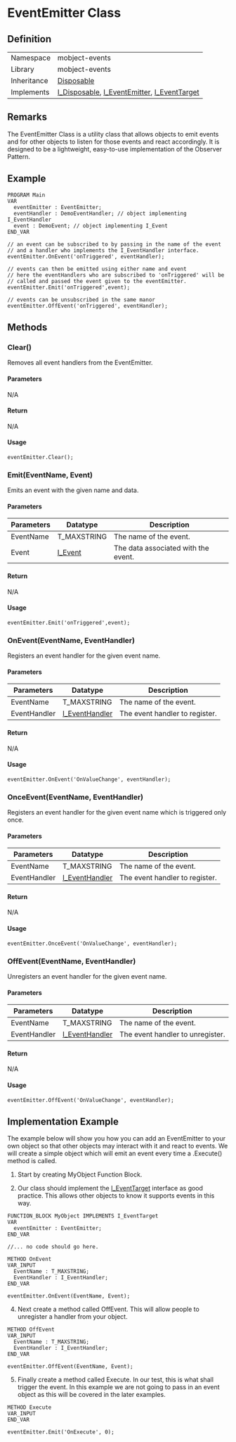 # EventEmitter Class

## Definition

|             |                                                                                                                                                          |
| ----------- | -------------------------------------------------------------------------------------------------------------------------------------------------------- |
| Namespace   | mobject-events                                                                                                                                           |
| Library     | mobject-events                                                                                                                                           |
| Inheritance | [Disposable](https://benhar-dev.github.io/mobject-disposable/#/disposable)                                                                               |
| Implements  | [I_Disposable](https://benhar-dev.github.io/mobject-disposable/#/i-disposable), [I_EventEmitter](i-event-emitter.md), [I_EventTarget](i-event-target.md) |

## Remarks

The EventEmitter Class is a utility class that allows objects to emit events and for other objects to listen for those events and react accordingly. It is designed to be a lightweight, easy-to-use implementation of the Observer Pattern.

## Example

```declaration
PROGRAM Main
VAR
  eventEmitter : EventEmitter;
  eventHandler : DemoEventHandler; // object implementing I_EventHandler
  event : DemoEvent; // object implementing I_Event
END_VAR
```

```body
// an event can be subscribed to by passing in the name of the event
// and a handler who implements the I_EventHandler interface.
eventEmitter.OnEvent('onTriggered', eventHandler);

// events can then be emitted using either name and event
// here the eventHandlers who are subscribed to 'onTriggered' will be
// called and passed the event given to the eventEmitter.
eventEmitter.Emit('onTriggered',event);

// events can be unsubscribed in the same manor
eventEmitter.OffEvent('onTriggered', eventHandler);
```

## Methods

### Clear()

Removes all event handlers from the EventEmitter.

#### Parameters

N/A

#### Return

N/A

#### Usage

```example
eventEmitter.Clear();
```

### Emit(EventName, Event)

Emits an event with the given name and data.

#### Parameters

| Parameters | Datatype              | Description                         |
| ---------- | --------------------- | ----------------------------------- |
| EventName  | T_MAXSTRING           | The name of the event.              |
| Event      | [I_Event](i-event.md) | The data associated with the event. |

#### Return

N/A

#### Usage

```example
eventEmitter.Emit('onTriggered',event);
```

### OnEvent(EventName, EventHandler)

Registers an event handler for the given event name.

#### Parameters

| Parameters   | Datatype                             | Description                    |
| ------------ | ------------------------------------ | ------------------------------ |
| EventName    | T_MAXSTRING                          | The name of the event.         |
| EventHandler | [I_EventHandler](i-event-handler.md) | The event handler to register. |

#### Return

N/A

#### Usage

```example
eventEmitter.OnEvent('OnValueChange', eventHandler);
```

### OnceEvent(EventName, EventHandler)

Registers an event handler for the given event name which is triggered only once.

#### Parameters

| Parameters   | Datatype                             | Description                    |
| ------------ | ------------------------------------ | ------------------------------ |
| EventName    | T_MAXSTRING                          | The name of the event.         |
| EventHandler | [I_EventHandler](i-event-handler.md) | The event handler to register. |

#### Return

N/A

#### Usage

```example
eventEmitter.OnceEvent('OnValueChange', eventHandler);
```

### OffEvent(EventName, EventHandler)

Unregisters an event handler for the given event name.

#### Parameters

| Parameters   | Datatype                             | Description                      |
| ------------ | ------------------------------------ | -------------------------------- |
| EventName    | T_MAXSTRING                          | The name of the event.           |
| EventHandler | [I_EventHandler](i-event-handler.md) | The event handler to unregister. |

#### Return

N/A

#### Usage

```example
eventEmitter.OffEvent('OnValueChange', eventHandler);
```

## Implementation Example

The example below will show you how you can add an EventEmitter to your own object so that other objects may interact with it and react to events. We will create a simple object which will emit an event every time a .Execute() method is called.

1. Start by creating MyObject Function Block.

2. Our class should implement the [I_EventTarget](i-event-target.md) interface as good practice. This allows other objects to know it supports events in this way.

```declaration
FUNCTION_BLOCK MyObject IMPLEMENTS I_EventTarget
VAR
  eventEmitter : EventEmitter;
END_VAR
```

```body
//... no code should go here.
```

>

```declaration
METHOD OnEvent
VAR_INPUT
  EventName : T_MAXSTRING;
  EventHandler : I_EventHandler;
END_VAR
```

```body
eventEmitter.OnEvent(EventName, Event);
```

4. Next create a method called OffEvent. This will allow people to unregister a handler from your object.

```declaration
METHOD OffEvent
VAR_INPUT
  EventName : T_MAXSTRING;
  EventHandler : I_EventHandler;
END_VAR
```

```body
eventEmitter.OffEvent(EventName, Event);
```

5. Finally create a method called Execute. In our test, this is what shall trigger the event. In this example we are not going to pass in an event object as this will be covered in the later examples.

```declaration
METHOD Execute
VAR_INPUT
END_VAR
```

```body
eventEmitter.Emit('OnExecute', 0);
```

<!-- tabs:end -->
